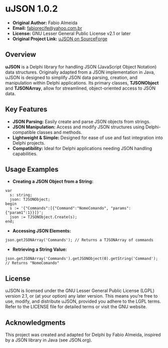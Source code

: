 <!-- # [ zrfisaac ] -->

<!-- # [ about ] -->
<!-- # - author : Isaac Caires -->
<!-- # . - email : zrfisaac@gmail.com -->
<!-- # . - site : zrfisaac.github.io -->

<!-- # [ markdown ] -->
# uJSON 1.0.2

- **Original Author:** Fabio Almeida
- **Email:** fabiorecife@yahoo.com.br
- **License:** GNU Lesser General Public License v2.1 or later
- **Original Project Link:** [uJSON on SourceForge](https://sourceforge.net/projects/is-webstart/files/)

## Overview

**uJSON** is a Delphi library for handling JSON (JavaScript Object Notation) data structures. Originally adapted from a JSON implementation in Java, uJSON is designed to simplify JSON data parsing, creation, and manipulation within Delphi applications. Its primary classes, **TJSONObject** and **TJSONArray**, allow for streamlined, object-oriented access to JSON data.

## Key Features

- **JSON Parsing:** Easily create and parse JSON objects from strings.
- **JSON Manipulation:** Access and modify JSON structures using Delphi-compatible classes and methods.
- **Lightweight & Simple:** Designed for ease of use and fast integration into Delphi projects.
- **Compatibility:** Ideal for Delphi applications needing JSON handling capabilities.

## Usage Examples

- **Creating a JSON Object from a String:**

```delphi
var
  s: string;
  json: TJSONObject;
begin
  s := '{"Commands":[{"Command":"NomeComando", "params":{"param1":1}}]}';
  json := TJSONObject.Create(s);
end;
```

- **Accessing JSON Elements:**
```delphi
json.getJSONArray('Commands'); // Returns a TJSONArray of commands
```

- **Retrieving a String Value:**
```delphi
json.getJSONArray('Commands').getJSONObject(0).getString('Command'); // Returns "NomeComando"
```

## License

uJSON is licensed under the GNU Lesser General Public License (LGPL) version 2.1, or (at your option) any later version. This means you’re free to use, modify, and distribute uJSON, provided you adhere to the LGPL terms. Refer to the LICENSE file for detailed terms or visit the GNU website.

## Acknowledgments

This project was created and adapted for Delphi by Fabio Almeida, inspired by a JSON library in Java (see JSON.org).
